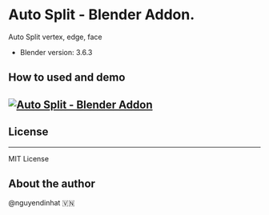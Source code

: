 # Auto Split - Blender Addon.
Auto Split vertex, edge, face
- Blender version: 3.6.3

## How to used and demo
[![Auto Split - Blender Addon](http://img.youtube.com/vi/IxsGglrrjEQ/0.jpg)](http://www.youtube.com/watch?v=IxsGglrrjEQ "Auto Split - Blender Addon")
---
## License 
---
MIT License

## About the author
@nguyendinhat 🇻🇳
